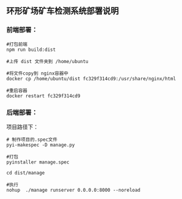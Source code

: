 ## 环形矿场矿车检测系统部署说明

### 前端部署：

```shell
#打包前端
npm run build:dist

#上传 dist 文件夹到 /home/ubuntu

#将文件copy到 nginx容器中
docker cp /home/ubuntu/dist fc329f314cd9:/usr/share/nginx/html

#重启容器
docker restart fc329f314cd9
```

### 后端部署：

项目路径下：

```shell
# 制作项目的.spec文件
pyi-makespec -D manage.py

#打包
pyinstaller manage.spec 

cd dist/manage

#执行
nohup  ./manage runserver 0.0.0.0:8000 --noreload
```

